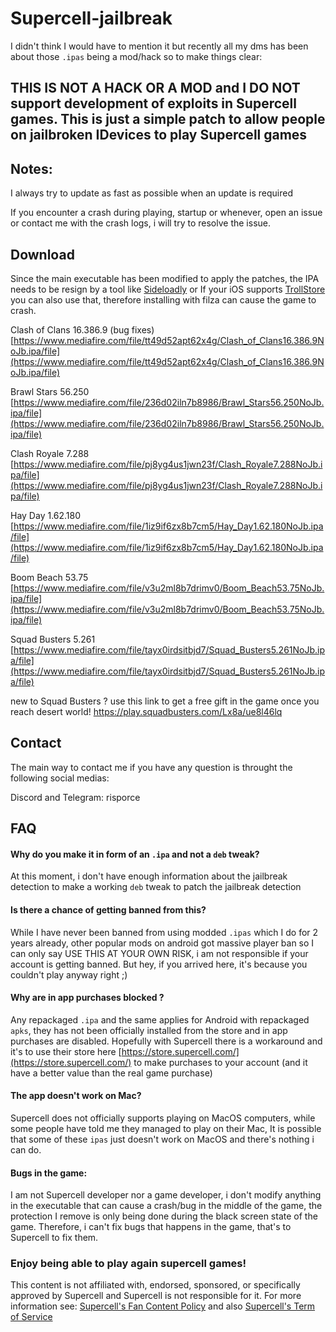 # Supercell-jailbreak

I didn't think I would have to mention it but recently all my dms has been about those `.ipas` being a mod/hack so to make things clear:

## THIS IS NOT A HACK OR A MOD and I DO NOT support development of exploits in Supercell games. This is just a simple patch to allow people on jailbroken IDevices to play Supercell games

## Notes: ##

I always try to update as fast as possible when an update is required

If you encounter a crash during playing, startup or whenever, open an issue or contact me with the crash logs, i will try to resolve the issue.


## Download ##

Since the main executable has been modified to apply the patches, the IPA needs to be resign by a tool like [Sideloadly](https://sideloadly.io/) or If your iOS supports [TrollStore](https://github.com/opa334/TrollStore) you can also use that, therefore installing with filza can cause the game to crash.

Clash of Clans 16.386.9 (bug fixes) [https://www.mediafire.com/file/tt49d52apt62x4g/Clash_of_Clans16.386.9NoJb.ipa/file](https://www.mediafire.com/file/tt49d52apt62x4g/Clash_of_Clans16.386.9NoJb.ipa/file)

Brawl Stars 56.250 [https://www.mediafire.com/file/236d02iln7b8986/Brawl_Stars56.250NoJb.ipa/file](https://www.mediafire.com/file/236d02iln7b8986/Brawl_Stars56.250NoJb.ipa/file)

Clash Royale 7.288 [https://www.mediafire.com/file/pj8yg4us1jwn23f/Clash_Royale7.288NoJb.ipa/file](https://www.mediafire.com/file/pj8yg4us1jwn23f/Clash_Royale7.288NoJb.ipa/file)

Hay Day 1.62.180 [https://www.mediafire.com/file/1iz9if6zx8b7cm5/Hay_Day1.62.180NoJb.ipa/file](https://www.mediafire.com/file/1iz9if6zx8b7cm5/Hay_Day1.62.180NoJb.ipa/file)

Boom Beach 53.75 [https://www.mediafire.com/file/v3u2ml8b7drimv0/Boom_Beach53.75NoJb.ipa/file](https://www.mediafire.com/file/v3u2ml8b7drimv0/Boom_Beach53.75NoJb.ipa/file)

Squad Busters 5.261 [https://www.mediafire.com/file/tayx0irdsitbjd7/Squad_Busters5.261NoJb.ipa/file](https://www.mediafire.com/file/tayx0irdsitbjd7/Squad_Busters5.261NoJb.ipa/file)

new to Squad Busters ? use this link to get a free gift in the game once you reach desert world! https://play.squadbusters.com/Lx8a/ue8l46lq

## Contact ##
The main way to contact me if you have any question is throught the following social medias:

Discord and Telegram: risporce

## FAQ ##

####  Why do you make it in form of an `.ipa` and not a `deb` tweak? ####
At this moment, i don't have enough information about the jailbreak detection to make a working `deb` tweak to patch the jailbreak detection

#### Is there a chance of getting banned from this? #### 
While I have never been banned from using modded `.ipas` which I do for 2 years already, other popular mods on android got massive player ban so I can only say USE THIS AT YOUR OWN RISK, i am not responsible if your account is getting banned. But hey, if you arrived here, it's because you couldn't play anyway right ;)

#### Why are in app purchases blocked ? ####
Any repackaged `.ipa` and the same applies for Android with repackaged `apks`, they has not been officially installed from the store and in app purchases are disabled. Hopefully with Supercell there is a workaround and it's to use their store here [https://store.supercell.com/](https://store.supercell.com/) to make purchases to your account (and it have a better value than the real game purchase)

#### The app doesn't work on Mac? ####
Supercell does not officially supports playing on MacOS computers, while some people have told me they managed to play on their Mac, It is possible that some of these `ipas` just doesn't work on MacOS and there's nothing i can do.

#### Bugs in the game: ####
I am not Supercell developer nor a game developer, i don't modify anything in the executable that can cause a crash/bug in the middle of the game, the protection I remove is only being done during the black screen state of the game. Therefore, i can't fix bugs that happens in the game, that's to Supercell to fix them.

### Enjoy being able to play again supercell games! ###
This content is not affiliated with, endorsed, sponsored, or specifically approved by Supercell and Supercell is not responsible for it. For more information see: [Supercell's Fan Content Policy](https://supercell.com/en/fan-content-policy/) and also [Supercell's Term of Service](https://supercell.com/en/terms-of-service/)
